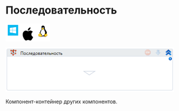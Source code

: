 # Последовательность

![](<../../../.gitbook/assets/image (100) (1) (1) (1) (1) (1) (1) (1) (2) (358).png>)

![](<../../../.gitbook/assets/image (213).png>)

Компонент-контейнер других компонентов.
